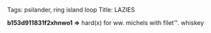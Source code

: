 Tags: psilander, ring island loop
Title: LAZIES
  
**b153d911831f2xhnwo1 =>** hard(x) for ww. michels with filet™. whiskey